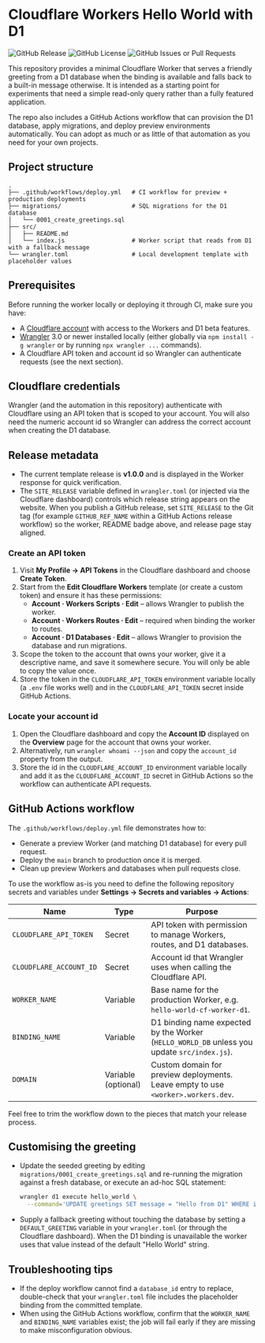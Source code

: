 # Cloudflare Workers Hello World with D1

![GitHub Release](https://img.shields.io/github/v/release/Muppet1856/Hello_World_CF_Worker_D1)  ![GitHub License](https://img.shields.io/github/license/Muppet1856/Hello_World_CF_Worker_D1)  ![GitHub Issues or Pull Requests](https://img.shields.io/github/issues/Muppet1856/Hello_World_CF_Worker_D1)  

This repository provides a minimal Cloudflare Worker that serves a friendly greeting from a D1 database when the binding is
available and falls back to a built-in message otherwise. It is intended as a starting point for experiments that need a simple
read-only query rather than a fully featured application.

The repo also includes a GitHub Actions workflow that can provision the D1 database, apply migrations, and deploy preview
environments automatically. You can adopt as much or as little of that automation as you need for your own projects.

## Project structure

```
.
├── .github/workflows/deploy.yml   # CI workflow for preview + production deployments
├── migrations/                    # SQL migrations for the D1 database
│   └── 0001_create_greetings.sql
├── src/
│   ├── README.md
│   └── index.js                   # Worker script that reads from D1 with a fallback message
└── wrangler.toml                  # Local development template with placeholder values
```

## Prerequisites

Before running the worker locally or deploying it through CI, make sure you have:

- A [Cloudflare account](https://dash.cloudflare.com/) with access to the Workers and D1 beta features.
- [Wrangler](https://developers.cloudflare.com/workers/wrangler/install-and-update/) 3.0 or newer installed locally (either
  globally via `npm install -g wrangler` or by running `npx wrangler ...` commands).
- A Cloudflare API token and account id so Wrangler can authenticate requests (see the next section).

## Cloudflare credentials

Wrangler (and the automation in this repository) authenticate with Cloudflare using an API token that is scoped to your
account. You will also need the numeric account id so Wrangler can address the correct account when creating the D1 database.

## Release metadata

- The current template release is **v1.0.0** and is displayed in the Worker response for quick verification.
- The `SITE_RELEASE` variable defined in `wrangler.toml` (or injected via the Cloudflare dashboard) controls which release
  string appears on the website. When you publish a GitHub release, set `SITE_RELEASE` to the Git tag (for example
  `GITHUB_REF_NAME` within a GitHub Actions release workflow) so the worker, README badge above, and release page stay aligned.

### Create an API token

1. Visit **My Profile → API Tokens** in the Cloudflare dashboard and choose **Create Token**.
2. Start from the **Edit Cloudflare Workers** template (or create a custom token) and ensure it has these permissions:
   - **Account · Workers Scripts · Edit** – allows Wrangler to publish the worker.
   - **Account · Workers Routes · Edit** – required when binding the worker to routes.
   - **Account · D1 Databases · Edit** – allows Wrangler to provision the database and run migrations.
3. Scope the token to the account that owns your worker, give it a descriptive name, and save it somewhere secure. You will only
   be able to copy the value once.
4. Store the token in the `CLOUDFLARE_API_TOKEN` environment variable locally (a `.env` file works well) and in the
   `CLOUDFLARE_API_TOKEN` secret inside GitHub Actions.

### Locate your account id

1. Open the Cloudflare dashboard and copy the **Account ID** displayed on the **Overview** page for the account that owns your
   worker.
2. Alternatively, run `wrangler whoami --json` and copy the `account_id` property from the output.
3. Store the id in the `CLOUDFLARE_ACCOUNT_ID` environment variable locally and add it as the
   `CLOUDFLARE_ACCOUNT_ID` secret in GitHub Actions so the workflow can authenticate API requests.

## GitHub Actions workflow

The `.github/workflows/deploy.yml` file demonstrates how to:

- Generate a preview Worker (and matching D1 database) for every pull request.
- Deploy the `main` branch to production once it is merged.
- Clean up preview Workers and databases when pull requests close.

To use the workflow as-is you need to define the following repository secrets and variables under
**Settings → Secrets and variables → Actions**:

| Name | Type | Purpose |
| --- | --- | --- |
| `CLOUDFLARE_API_TOKEN` | Secret | API token with permission to manage Workers, routes, and D1 databases. |
| `CLOUDFLARE_ACCOUNT_ID` | Secret | Account id that Wrangler uses when calling the Cloudflare API. |
| `WORKER_NAME` | Variable | Base name for the production Worker, e.g. `hello-world-cf-worker-d1`. |
| `BINDING_NAME` | Variable | D1 binding name expected by the Worker (`HELLO_WORLD_DB` unless you update `src/index.js`). |
| `DOMAIN` | Variable (optional) | Custom domain for preview deployments. Leave empty to use `<worker>.workers.dev`. |

Feel free to trim the workflow down to the pieces that match your release process.

## Customising the greeting

- Update the seeded greeting by editing `migrations/0001_create_greetings.sql` and re-running the migration against a fresh
  database, or execute an ad-hoc SQL statement:

  ```bash
  wrangler d1 execute hello_world \
    --command='UPDATE greetings SET message = "Hello from D1" WHERE id = 1;' --remote
  ```

- Supply a fallback greeting without touching the database by setting a `DEFAULT_GREETING` variable in your `wrangler.toml` (or
  through the Cloudflare dashboard). When the D1 binding is unavailable the worker uses that value instead of the default
  "Hello World" string.

## Troubleshooting tips

- If the deploy workflow cannot find a `database_id` entry to replace, double-check that your `wrangler.toml` file includes the
  placeholder binding from the committed template.
- When using the GitHub Actions workflow, confirm that the `WORKER_NAME` and `BINDING_NAME` variables exist; the job will fail
  early if they are missing to make misconfiguration obvious.
